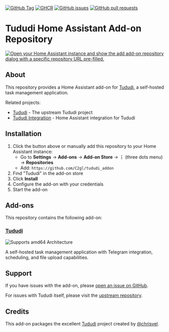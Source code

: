 [![GitHub Tag](https://img.shields.io/github/v/tag/c2gl/tududi_addon?style=flat&logo=github&label=version)](https://github.com/c2gl/tududi_addon/pkgs/container/tududi-addon)
[![GHCR](https://img.shields.io/badge/ghcr.io-c2gl%2Ftududi--addon-blue?style=flat&logo=docker)](https://github.com/c2gl/tududi_addon/pkgs/container/tududi-addon)
[![GitHub issues](https://img.shields.io/github/issues/c2gl/tududi_addon.svg)](https://github.com/c2gl/tududi_addon/issues)
[![GitHub pull requests](https://img.shields.io/github/issues-pr/c2gl/tududi_addon.svg)](https://github.com/c2gl/tududi_addon/pulls)
# Tududi Home Assistant Add-on Repository

[![Open your Home Assistant instance and show the add add-on repository dialog with a specific repository URL pre-filled.](https://my.home-assistant.io/badges/supervisor_add_addon_repository.svg)](https://my.home-assistant.io/redirect/supervisor_add_addon_repository/?repository_url=https%3A%2F%2Fgithub.com%2FC2gl%2Ftududi_addon)

## About

This repository provides a Home Assistant add-on for [Tududi](https://github.com/chrisvel/tududi), a self-hosted task management application.

Related projects:
- [Tududi](https://github.com/chrisvel/tududi) - The upstream Tududi project
- [Tududi Integration](https://github.com/c2gl/tududi_integration) - Home Assistant integration for Tududi

## Installation

1. Click the button above or manually add this repository to your Home Assistant instance:
   - Go to **Settings** → **Add-ons** → **Add-on Store** → **⋮** (three dots menu) → **Repositories**
   - Add: `https://github.com/C2gl/tududi_addon`
2. Find "Tududi" in the add-on store
3. Click **Install**
4. Configure the add-on with your credentials
5. Start the add-on

## Add-ons

This repository contains the following add-on:

### [Tududi](./tududi)

![Supports amd64 Architecture][amd64-shield]

A self-hosted task management application with Telegram integration, scheduling, and file upload capabilities.

## Support

If you have issues with the add-on, please [open an issue on GitHub](https://github.com/C2gl/tududi_addon/issues).

For issues with Tududi itself, please visit the [upstream repository](https://github.com/chrisvel/tududi).

## Credits

This add-on packages the excellent [Tududi](https://github.com/chrisvel/tududi) project created by [@chrisvel](https://github.com/chrisvel).

[aarch64-shield]: https://img.shields.io/badge/aarch64-yes-green.svg
[amd64-shield]: https://img.shields.io/badge/amd64-yes-green.svg